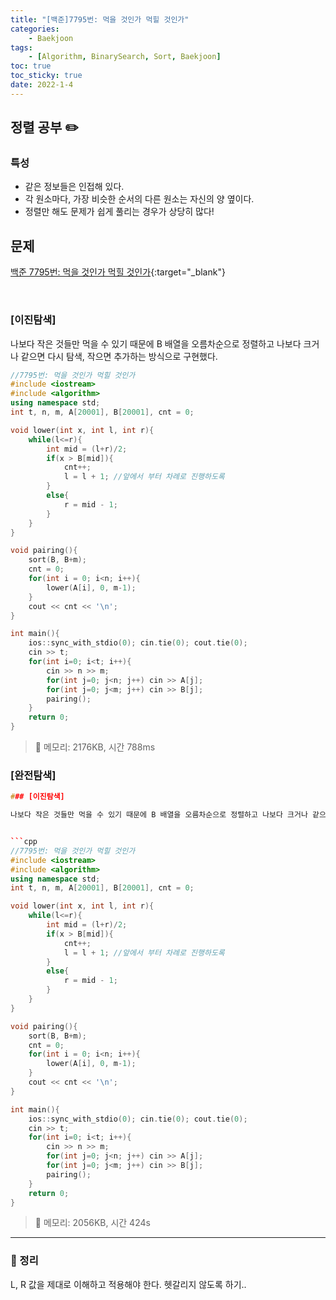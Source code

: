 ```yaml
---
title: "[백준]7795번: 먹을 것인가 먹힐 것인가"
categories:
    - Baekjoon
tags:
    - [Algorithm, BinarySearch, Sort, Baekjoon]
toc: true
toc_sticky: true
date: 2022-1-4
---
```



## 정렬 공부 ✏️

### 특성
- 같은 정보들은 인접해 있다.
- 각 원소마다, 가장 비슷한 순서의 다른 원소는 자신의 양 옆이다.
- 정렬만 해도 문제가 쉽게 풀리는 경우가 상당히 많다!


## 문제

[백준 7795번: 먹을 것인가 먹힐 것인가](https://www.acmicpc.net/problem/7795){:target="_blank"}


<br>

### [이진탐색]

나보다 작은 것들만 먹을 수 있기 때문에 B 배열을 오름차순으로 정렬하고 나보다 크거나 같으면 다시 탐색, 작으면 추가하는 방식으로 구현했다.


```cpp
//7795번: 먹을 것인가 먹힐 것인가
#include <iostream>
#include <algorithm>
using namespace std;
int t, n, m, A[20001], B[20001], cnt = 0;

void lower(int x, int l, int r){
    while(l<=r){
        int mid = (l+r)/2;
        if(x > B[mid]){
            cnt++;
            l = l + 1; //앞에서 부터 차례로 진행하도록
        }
        else{
            r = mid - 1;
        }
    }
}

void pairing(){
    sort(B, B+m);
    cnt = 0;
    for(int i = 0; i<n; i++){
        lower(A[i], 0, m-1);
    }
    cout << cnt << '\n';
}

int main(){
    ios::sync_with_stdio(0); cin.tie(0); cout.tie(0);
    cin >> t;
    for(int i=0; i<t; i++){
        cin >> n >> m;
        for(int j=0; j<n; j++) cin >> A[j];
        for(int j=0; j<m; j++) cin >> B[j];
        pairing();
    }
    return 0;
}
```

> 🍒 메모리: 2176KB, 시간 788ms

### [완전탐색]


```cpp
### [이진탐색]

나보다 작은 것들만 먹을 수 있기 때문에 B 배열을 오름차순으로 정렬하고 나보다 크거나 같으면 다시 탐색, 작으면 추가하는 방식으로 구현했다.


```cpp
//7795번: 먹을 것인가 먹힐 것인가
#include <iostream>
#include <algorithm>
using namespace std;
int t, n, m, A[20001], B[20001], cnt = 0;

void lower(int x, int l, int r){
    while(l<=r){
        int mid = (l+r)/2;
        if(x > B[mid]){
            cnt++;
            l = l + 1; //앞에서 부터 차례로 진행하도록
        }
        else{
            r = mid - 1;
        }
    }
}

void pairing(){
    sort(B, B+m);
    cnt = 0;
    for(int i = 0; i<n; i++){
        lower(A[i], 0, m-1);
    }
    cout << cnt << '\n';
}

int main(){
    ios::sync_with_stdio(0); cin.tie(0); cout.tie(0);
    cin >> t;
    for(int i=0; i<t; i++){
        cin >> n >> m;
        for(int j=0; j<n; j++) cin >> A[j];
        for(int j=0; j<m; j++) cin >> B[j];
        pairing();
    }
    return 0;
}
```

> 🍒 메모리: 2056KB, 시간 424s


---

### 🍒 정리

L, R 값을 제대로 이해하고 적용해야 한다. 헷갈리지 않도록 하기..


